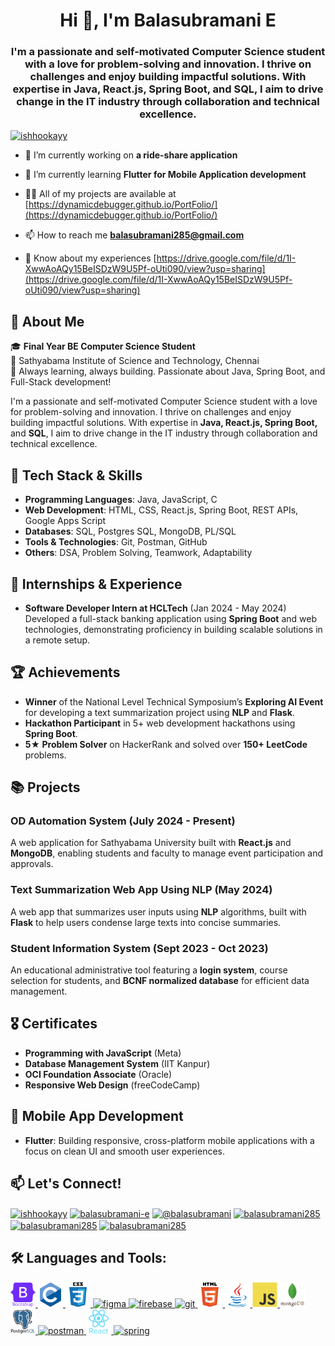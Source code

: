 <h1 align="center">Hi 👋, I'm Balasubramani E</h1>
<h3 align="center">I'm a passionate and self-motivated Computer Science student with a love for problem-solving and innovation. I thrive on challenges and enjoy building impactful solutions. With expertise in Java, React.js, Spring Boot, and SQL, I aim to drive change in the IT industry through collaboration and technical excellence.</h3>

<p align="left"> <a href="https://twitter.com/ishhookayy" target="blank"><img src="https://img.shields.io/twitter/follow/ishhookayy?logo=twitter&style=for-the-badge" alt="ishhookayy" /></a> </p>

- 🔭 I’m currently working on **a ride-share application**

- 🌱 I’m currently learning **Flutter for Mobile Application development**

- 👨‍💻 All of my projects are available at [https://dynamicdebugger.github.io/PortFolio/](https://dynamicdebugger.github.io/PortFolio/)

- 📫 How to reach me **balasubramani285@gmail.com**

- 📄 Know about my experiences [https://drive.google.com/file/d/1I-XwwAoAQy15BeISDzW9U5Pf-oUti090/view?usp=sharing](https://drive.google.com/file/d/1I-XwwAoAQy15BeISDzW9U5Pf-oUti090/view?usp=sharing)

## 🚀 About Me

🎓 **Final Year BE Computer Science Student**  
📍 Sathyabama Institute of Science and Technology, Chennai  
🌱 Always learning, always building. Passionate about Java, Spring Boot, and Full-Stack development!

I'm a passionate and self-motivated Computer Science student with a love for problem-solving and innovation. I thrive on challenges and enjoy building impactful solutions. With expertise in **Java, React.js, Spring Boot,** and **SQL**, I aim to drive change in the IT industry through collaboration and technical excellence.

## 🔧 Tech Stack & Skills

- **Programming Languages**: Java, JavaScript, C
- **Web Development**: HTML, CSS, React.js, Spring Boot, REST APIs, Google Apps Script
- **Databases**: SQL, Postgres SQL, MongoDB, PL/SQL
- **Tools & Technologies**: Git, Postman, GitHub
- **Others**: DSA, Problem Solving, Teamwork, Adaptability

## 💼 Internships & Experience

- **Software Developer Intern at HCLTech** (Jan 2024 - May 2024)  
  Developed a full-stack banking application using **Spring Boot** and web technologies, demonstrating proficiency in building scalable solutions in a remote setup.

## 🏆 Achievements

- **Winner** of the National Level Technical Symposium’s **Exploring AI Event** for developing a text summarization project using **NLP** and **Flask**.
- **Hackathon Participant** in 5+ web development hackathons using **Spring Boot**.
- **5★ Problem Solver** on HackerRank and solved over **150+ LeetCode** problems.

## 📚 Projects

### **OD Automation System** (July 2024 - Present)  
A web application for Sathyabama University built with **React.js** and **MongoDB**, enabling students and faculty to manage event participation and approvals.

### **Text Summarization Web App Using NLP** (May 2024)  
A web app that summarizes user inputs using **NLP** algorithms, built with **Flask** to help users condense large texts into concise summaries.

### **Student Information System** (Sept 2023 - Oct 2023)  
An educational administrative tool featuring a **login system**, course selection for students, and **BCNF normalized database** for efficient data management.

## 🎖 Certificates

- **Programming with JavaScript** (Meta)
- **Database Management System** (IIT Kanpur)
- **OCI Foundation Associate** (Oracle)
- **Responsive Web Design** (freeCodeCamp)

## 📱 Mobile App Development

- **Flutter**: Building responsive, cross-platform mobile applications with a focus on clean UI and smooth user experiences.

## 📫 Let's Connect!

<a href="https://twitter.com/ishhookayy" target="blank"><img align="center" src="https://raw.githubusercontent.com/rahuldkjain/github-profile-readme-generator/master/src/images/icons/Social/twitter.svg" alt="ishhookayy" height="30" width="40" /></a>
<a href="https://linkedin.com/in/balasubramani-e" target="blank"><img align="center" src="https://raw.githubusercontent.com/rahuldkjain/github-profile-readme-generator/master/src/images/icons/Social/linked-in-alt.svg" alt="balasubramani-e" height="30" width="40" /></a>
<a href="https://medium.com/@balasubramani" target="blank"><img align="center" src="https://raw.githubusercontent.com/rahuldkjain/github-profile-readme-generator/master/src/images/icons/Social/medium.svg" alt="@balasubramani" height="30" width="40" /></a>
<a href="https://www.hackerrank.com/balasubramani285" target="blank"><img align="center" src="https://raw.githubusercontent.com/rahuldkjain/github-profile-readme-generator/master/src/images/icons/Social/hackerrank.svg" alt="balasubramani285" height="30" width="40" /></a>
<a href="https://www.leetcode.com/balasubramani285" target="blank"><img align="center" src="https://raw.githubusercontent.com/rahuldkjain/github-profile-readme-generator/master/src/images/icons/Social/leet-code.svg" alt="balasubramani285" height="30" width="40" /></a>
<a href="https://auth.geeksforgeeks.org/user/balasubramani285" target="blank"><img align="center" src="https://raw.githubusercontent.com/rahuldkjain/github-profile-readme-generator/master/src/images/icons/Social/geeks-for-geeks.svg" alt="balasubramani285" height="30" width="40" /></a>

## 🛠 Languages and Tools:

<p align="left"> 
  <a href="https://getbootstrap.com" target="_blank" rel="noreferrer"> <img src="https://raw.githubusercontent.com/devicons/devicon/master/icons/bootstrap/bootstrap-plain-wordmark.svg" alt="bootstrap" width="40" height="40"/> </a> 
  <a href="https://www.cprogramming.com/" target="_blank" rel="noreferrer"> <img src="https://raw.githubusercontent.com/devicons/devicon/master/icons/c/c-original.svg" alt="c" width="40" height="40"/> </a> 
  <a href="https://www.w3schools.com/css/" target="_blank" rel="noreferrer"> <img src="https://raw.githubusercontent.com/devicons/devicon/master/icons/css3/css3-original-wordmark.svg" alt="css3" width="40" height="40"/> </a> 
  <a href="https://www.figma.com/" target="_blank" rel="noreferrer"> <img src="https://www.vectorlogo.zone/logos/figma/figma-icon.svg" alt="figma" width="40" height="40"/> </a> 
  <a href="https://firebase.google.com/" target="_blank" rel="noreferrer"> <img src="https://www.vectorlogo.zone/logos/firebase/firebase-icon.svg" alt="firebase" width="40" height="40"/> </a> 
  <a href="https://git-scm.com/" target="_blank" rel="noreferrer"> <img src="https://www.vectorlogo.zone/logos/git-scm/git-scm-icon.svg" alt="git" width="40" height="40"/> </a> 
  <a href="https://www.w3.org/html/" target="_blank" rel="noreferrer"> <img src="https://raw.githubusercontent.com/devicons/devicon/master/icons/html5/html5-original-wordmark.svg" alt="html5" width="40" height="40"/> </a> 
  <a href="https://www.java.com" target="_blank" rel="noreferrer"> <img src="https://raw.githubusercontent.com/devicons/devicon/master/icons/java/java-original.svg" alt="java" width="40" height="40"/> </a> 
  <a href="https://developer.mozilla.org/en-US/docs/Web/JavaScript" target="_blank" rel="noreferrer"> <img src="https://raw.githubusercontent.com/devicons/devicon/master/icons/javascript/javascript-original.svg" alt="javascript" width="40" height="40"/> </a> 
  <a href="https://www.mongodb.com/" target="_blank" rel="noreferrer"> <img src="https://raw.githubusercontent.com/devicons/devicon/master/icons/mongodb/mongodb-original-wordmark.svg" alt="mongodb" width="40" height="40"/> </a> 
  <a href="https://www.postgresql.org" target="_blank" rel="noreferrer"> <img src="https://raw.githubusercontent.com/devicons/devicon/master/icons/postgresql/postgresql-original-wordmark.svg" alt="postgresql" width="40" height="40"/> </a> 
  <a href="https://postman.com" target="_blank" rel="noreferrer"> <img src="https://www.vectorlogo.zone/logos/getpostman/getpostman-icon.svg" alt="postman" width="40" height="40"/> </a> 
  <a href="https://reactjs.org/" target="_blank" rel="noreferrer"> <img src="https://raw.githubusercontent.com/devicons/devicon/master/icons/react/react-original-wordmark.svg" alt="react" width="40" height="40"/> </a> 
  <a href="https://spring.io/" target="_blank" rel="noreferrer"> <img src="https://www.vectorlogo.zone/logos/springio/springio-icon.svg" alt="spring" width="40" height="40"/> </a> 
</p>
